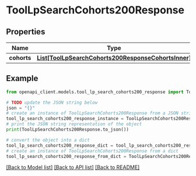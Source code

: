 # ToolLpSearchCohorts200Response


## Properties

Name | Type | Description | Notes
------------ | ------------- | ------------- | -------------
**cohorts** | [**List[ToolLpSearchCohorts200ResponseCohortsInner]**](ToolLpSearchCohorts200ResponseCohortsInner.md) |  | 

## Example

```python
from openapi_client.models.tool_lp_search_cohorts200_response import ToolLpSearchCohorts200Response

# TODO update the JSON string below
json = "{}"
# create an instance of ToolLpSearchCohorts200Response from a JSON string
tool_lp_search_cohorts200_response_instance = ToolLpSearchCohorts200Response.from_json(json)
# print the JSON string representation of the object
print(ToolLpSearchCohorts200Response.to_json())

# convert the object into a dict
tool_lp_search_cohorts200_response_dict = tool_lp_search_cohorts200_response_instance.to_dict()
# create an instance of ToolLpSearchCohorts200Response from a dict
tool_lp_search_cohorts200_response_from_dict = ToolLpSearchCohorts200Response.from_dict(tool_lp_search_cohorts200_response_dict)
```
[[Back to Model list]](../README.md#documentation-for-models) [[Back to API list]](../README.md#documentation-for-api-endpoints) [[Back to README]](../README.md)


